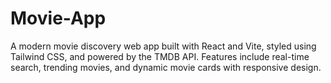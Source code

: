 # Movie-App
A modern movie discovery web app built with React and Vite, styled using Tailwind CSS, and powered by the TMDB API. Features include real-time search, trending movies, and dynamic movie cards with responsive design.
